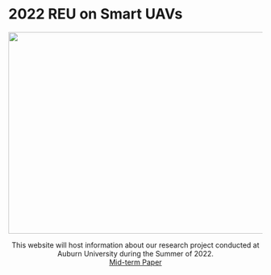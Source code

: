 # 2022 REU on Smart UAVs
<p align="center">
  <img src="https://raw.githubusercontent.com/alecstem/REUWebsite/gh-pages/Images/demo.gif" width="600" height="400" >
</p>
<div align="center">
This website will host information about our research project conducted at Auburn University during the Summer of 2022.
</div>
<div align="center">
<a href="/2022_REU_on_Smart_UAVs.pdf">Mid-term Paper</a>
</div>

